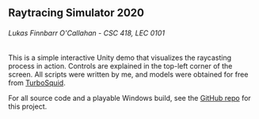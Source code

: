 ## Raytracing Simulator 2020

###### Lukas Finnbarr O'Callahan - CSC 418, LEC 0101

This is a simple interactive Unity demo that visualizes the raycasting process in action.
Controls are explained in the top-left corner of the screen.
All scripts were written by me, and models were obtained for free from [TurboSquid](https://www.turbosquid.com/).

For all source code and a playable Windows build, see the 
[GitHub repo](https://github.com/FinnbarrOC/raytracing-simulator-2020) for this project.